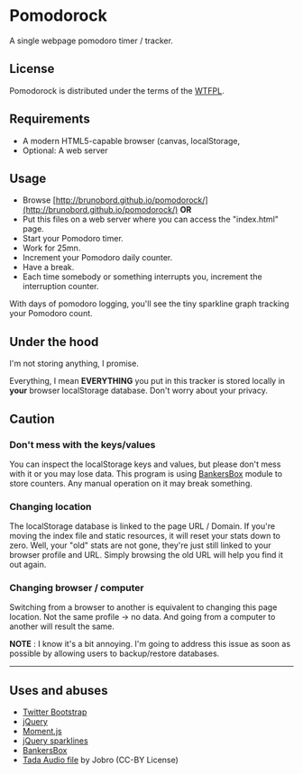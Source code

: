 # Pomodorock

A single webpage pomodoro timer / tracker.

## License

Pomodorock is distributed under the terms of the [WTFPL](http://www.wtfpl.net/).

## Requirements

* A modern HTML5-capable browser (canvas, localStorage, <audio> API etc.)
* Optional: A web server

## Usage

* Browse [http://brunobord.github.io/pomodorock/](http://brunobord.github.io/pomodorock/) **OR**
* Put this files on a web server where you can access the "index.html" page.
* Start your Pomodoro timer.
* Work for 25mn.
* Increment your Pomodoro daily counter.
* Have a break.
* Each time somebody or something interrupts you, increment the interruption counter.

With days of pomodoro logging, you'll see the tiny sparkline graph tracking your
Pomodoro count.

## Under the hood

I'm not storing anything, I promise.

Everything, I mean **EVERYTHING** you put in this tracker is stored locally in
**your** browser localStorage database. Don't worry about your privacy.

## Caution

### Don't mess with the keys/values

You can inspect the localStorage keys and values, but please don't mess with
it or you may lose data. This program is using [BankersBox](https//github.com/twilio/BankersBox)
module to store counters. Any manual operation on it may break something.

### Changing location

The localStorage database is linked to the page URL / Domain. If you're moving
the index file and static resources, it will reset your stats down to zero.
Well, your "old" stats are not gone, they're just still linked to your browser
profile and URL. Simply browsing the old URL will help you find it out again.

### Changing browser / computer

Switching from a browser to another is equivalent to changing this page
location. Not the same profile -> no data. And going from a computer to another
will result the same.

**NOTE** : I know it's a bit annoying. I'm going to address this issue as soon
as possible by allowing users to backup/restore databases.

---

## Uses and abuses

* [Twitter Bootstrap](http://twitter.github.io/bootstrap/)
* [jQuery](http://jquery.com/)
* [Moment.js](http://momentjs.com/)
* [jQuery sparklines](http://omnipotent.net/jquery.sparkline/)
* [BankersBox](https//github.com/twilio/BankersBox)
* [Tada Audio file](http://www.freesound.org/people/jobro/sounds/60445/) by Jobro (CC-BY License)

